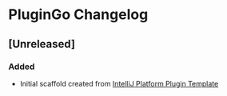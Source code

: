 <!-- Keep a Changelog guide -> https://keepachangelog.com -->

# PluginGo Changelog

## [Unreleased]
### Added
- Initial scaffold created from [IntelliJ Platform Plugin Template](https://github.com/JetBrains/intellij-platform-plugin-template)
